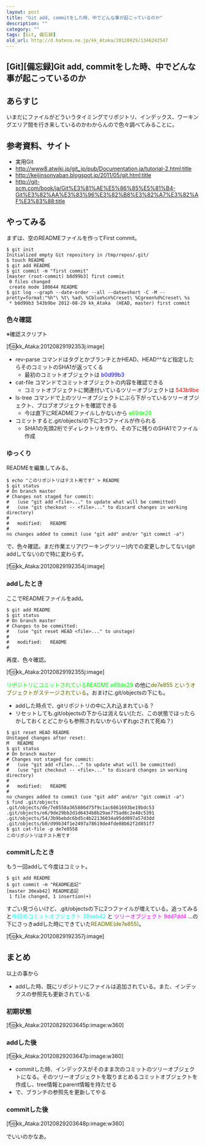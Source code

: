 ```yaml
---
layout: post
title: "Git add, commitをした時、中でどんな事が起こっているのか"
description: ""
category: ""
tags: [Git, 備忘録]
old_url: http://d.hatena.ne.jp/kk_Ataka/20120829/1346242547
---
```


\[Git\]\[備忘録\]Git add, commitをした時、中でどんな事が起こっているのか
------------------------------------------------------------------------

あらすじ
--------

いまだにファイルがどういうタイミングでリポジトリ、インデックス、ワーキングエリア間を行き来しているのかわからんので色々調べてみることに。

参考資料、サイト
----------------

-   実用Git
-   <http://www8.atwiki.jp/git_jp/pub/Documentation.ja/tutorial-2.html:title>
-   <http://keijinsonyaban.blogspot.jp/2011/05/git.html:title>
-   <http://git-scm.com/book/ja/Git%E3%81%AE%E5%86%85%E5%81%B4-Git%E3%82%AA%E3%83%96%E3%82%B8%E3%82%A7%E3%82%AF%E3%83%88:title>

やってみる
----------

まずは、空のREADMEファイルを作ってFirst commit。

    $ git init
    Initialized empty Git repository in /tmp/repos/.git/
    $ touch README
    $ git add README
    $ git commit -m "first commit"
    [master (root-commit) b0d99b3] first commit
     0 files changed
     create mode 100644 README
    $ git log --graph --date-order --all --date=short -C -M --pretty=format:"%h"\ %t\ %ad\ %Cblue%cn%Creset\ %Cgreen%d%Creset\ %s
     * b0d99b3 543b9be 2012-08-29 kk_Ataka  (HEAD, master) first commit

### 色々確認

※確認スクリプト

<script src="https://gist.github.com/3510904.js?file=git-kakunin"></script>

\[f:id:kk\_Ataka:20120829192353j:image\]

-   rev-parse コマンドはタグとかブランチとかHEAD、HEAD^^など指定したらそのコミットのSHA1が返ってくる
    -   最初のコミットオブジェクトは <span class="deco" style="color:#0000FF;">b0d99b3</span>
-   cat-file コマンドでコミットオブジェクトの内容を確認できる
    -   コミットオブジェクトに関連付いているツリーオブジェクトは <span class="deco" style="color:#FF0000;">543b9be</span>
-   ls-tree コマンドで上のツリーオブジェクトにぶら下がっているツリーオブジェクト、ブロブオブジェクトを確認できる
    -   今は直下にREADMEファイルしかないから <span class="deco" style="color:#00FF00;">e69de29</span>
-   コミットすると.git/objects/の下に3つファイルが作られる
    -   SHA1の先頭2桁でディレクトリを作り、その下に残りのSHA1でファイル作成

### ゆっくり

READMEを編集してみる。

    $ echo "このリポジトリはテスト用です" > README 
    $ git status
    # On branch master
    # Changes not staged for commit:
    #   (use "git add <file>..." to update what will be committed)
    #   (use "git checkout -- <file>..." to discard changes in working directory)
    #
    #   modified:   README
    #
    no changes added to commit (use "git add" and/or "git commit -a")

で、色々確認。まだ作業エリア(ワーキングツリー)内での変更しかしてない(git addしてない)ので特に変わらず。

\[f:id:kk\_Ataka:20120829192354j:image\]

### addしたとき

ここでREADMEファイルをadd。

    $ git add README
    $ git status
    # On branch master
    # Changes to be committed:
    #   (use "git reset HEAD <file>..." to unstage)
    #
    #   modified:   README
    #

再度、色々確認。

\[f:id:kk\_Ataka:20120829192355j:image\]

<span class="deco" style="color:#00FF00;">リポジトリにコミットされているREADME e69de29</span> の他に<span class="deco" style="color:#666600;">de7e855 というオブジェクトがステージされている</span>。おまけに.git/objectsの下にも。

-   addした時点で、gitリポジトリの中に入れ込まれている？
-   リセットしても.git/objectsの下からは消えない(ただ、この状態でほったらかしておくとどこからも参照されないからいずれgcされて死ぬ？)

<!-- -->

    $ git reset HEAD README
    Unstaged changes after reset:
    M   README
    $ git status
    # On branch master
    # Changes not staged for commit:
    #   (use "git add <file>..." to update what will be committed)
    #   (use "git checkout -- <file>..." to discard changes in working directory)
    #
    #   modified:   README
    #
    no changes added to commit (use "git add" and/or "git commit -a")
    $ find .git/objects
    .git/objects/de/7e8558a365886d75f9c1ac6861693be19bdc53
    .git/objects/e6/9de29bb2d1d6434b8b29ae775ad8c2e48c5391
    .git/objects/54/3b9bebdc6bd5c4b22136034a95dd097a57d3dd
    .git/objects/b0/d99b34f1e2497a78619de4fde08b62f2d851f7
    $ git cat-file -p de7e8558
    このリポジトリはテスト用です

### commitしたとき

もう一回addして今度はコミット。

    $ git add README
    $ git commit -m "README追記"
    [master 30eab42] README追記
     1 file changed, 1 insertion(+)

すごい見づらいけど、.git/objectsの下に2つファイルが増えている。追ってみると<span class="deco" style="color:#00FFFF;">今回のコミットオブジェクト 30eab42 </span>と <span class="deco" style="color:#FF00FF;">ツリーオブジェクト 9dd7dd4 </span>…の下にさっきaddした時にできていた<span class="deco" style="color:#666600;">README(de7e855)</span>。

\[f:id:kk\_Ataka:20120829192357j:image\]

まとめ
------

以上の事から

-   addした時、既にリポジトリにファイルは追加されている。また、インデックスの参照先も更新されている

### 初期状態

\[f:id:kk\_Ataka:20120829203645p:image:w360\]

### addした後

\[f:id:kk\_Ataka:20120829203647p:image:w360\]

-   commitした時、インデックスがそのまま次のコミットのツリーオブジェクトになる。そのツリーオブジェクトを取りまとめるコミットオブジェクトを作成し、tree情報とparent情報を持たせる
-   で、ブランチの参照先を更新してやる

### commitした後

\[f:id:kk\_Ataka:20120829203648p:image:w360\]

でいいのかなあ。
